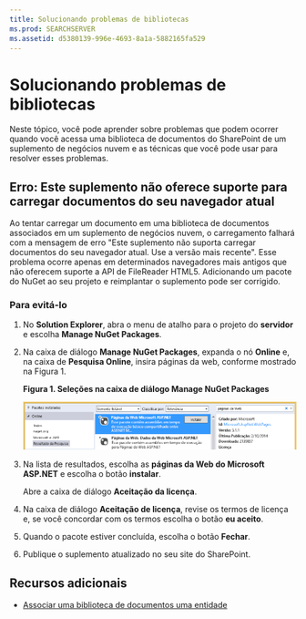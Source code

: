 ```yaml
---
title: Solucionando problemas de bibliotecas
ms.prod: SEARCHSERVER
ms.assetid: d5380139-996e-4693-8a1a-5882165fa529
---
```



# Solucionando problemas de bibliotecas
Neste tópico, você pode aprender sobre problemas que podem ocorrer quando você acessa uma biblioteca de documentos do SharePoint de um suplemento de negócios nuvem e as técnicas que você pode usar para resolver esses problemas.

  
    
    


## Erro: Este suplemento não oferece suporte para carregar documentos do seu navegador atual

Ao tentar carregar um documento em uma biblioteca de documentos associados em um suplemento de negócios nuvem, o carregamento falhará com a mensagem de erro "Este suplemento não suporta carregar documentos do seu navegador atual. Use a versão mais recente". Esse problema ocorre apenas em determinados navegadores mais antigos que não oferecem suporte a API de FileReader HTML5. Adicionando um pacote do NuGet ao seu projeto e reimplantar o suplemento pode ser corrigido.
  
    
    

### Para evitá-lo


1. No **Solution Explorer**, abra o menu de atalho para o projeto do **servidor** e escolha **Manage NuGet Packages**.
    
  
2. Na caixa de diálogo **Manage NuGet Packages**, expanda o nó **Online** e, na caixa de **Pesquisa Online**, insira páginas da web, conforme mostrado na Figura 1.
    
   **Figura 1. Seleções na caixa de diálogo Manage NuGet Packages**

  

     ![Seleções na caixa de diálogo Gerenciar Pacotes do NuGet](images/NuGet.PNG)
  

  

  
3. Na lista de resultados, escolha as **páginas da Web do Microsoft ASP.NET** e escolha o botão **instalar**.
    
    Abre a caixa de diálogo **Aceitação da licença**.
    
  
4. Na caixa de diálogo **Aceitação de licença**, revise os termos de licença e, se você concordar com os termos escolha o botão **eu aceito**.
    
  
5. Quando o pacote estiver concluída, escolha o botão **Fechar**.
    
  
6. Publique o suplemento atualizado no seu site do SharePoint.
    
  

## Recursos adicionais
<a name="bk_addresources"> </a>


-  [Associar uma biblioteca de documentos uma entidade](associate-a-document-library-with-an-entity.md)
    
  

